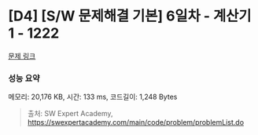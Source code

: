 # [D4] [S/W 문제해결 기본] 6일차 - 계산기1 - 1222 

[문제 링크](https://swexpertacademy.com/main/code/problem/problemDetail.do?contestProbId=AV14mbSaAEwCFAYD) 

### 성능 요약

메모리: 20,176 KB, 시간: 133 ms, 코드길이: 1,248 Bytes



> 출처: SW Expert Academy, https://swexpertacademy.com/main/code/problem/problemList.do
